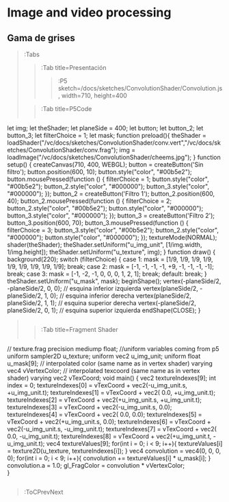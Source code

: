 # Image and video processing

## Gama de grises


> :Tabs
> > :Tab title=Presentación
> > >
> > > :P5 sketch=/docs/sketches/ConvolutionShader/Convolution.js, width=710, height=400
>
> > :Tab title=P5Code
> >
> > ```md
let img;
let theShader;
let planeSide = 400;
let button;
let button_2;
let button_3;
let filterChoice = 1;
let mask;
function preload(){
  theShader = loadShader("/vc/docs/sketches/ConvolutionShader/conv.vert","/vc/docs/sketches/ConvolutionShader/conv.frag");
  img = loadImage("/vc/docs/sketches/ConvolutionShader/cheems.jpg");
}
function setup() {
  createCanvas(710, 400, WEBGL);
  button = createButton('Sin filtro');
  button.position(600, 10);
  button.style("color", "#00b5e2");
  button.mousePressed(function () {
    filterChoice = 1;
    button.style("color", "#00b5e2");
    button_2.style("color", "#000000");
    button_3.style("color", "#000000"); 
  });
  button_2 = createButton('Filtro   1');
  button_2.position(600, 40);
  button_2.mousePressed(function () {
    filterChoice = 2;
    button_2.style("color", "#00b5e2");
    button.style("color", "#000000");
    button_3.style("color", "#000000"); 
  });
  button_3 = createButton('Filtro   2');
  button_3.position(600, 70);
  button_3.mousePressed(function () {
    filterChoice = 3;
    button_3.style("color", "#00b5e2");
    button_2.style("color", "#000000");
    button.style("color", "#000000"); 
  });
  textureMode(NORMAL);
  shader(theShader);
  theShader.setUniform("u_img_unit", [1/img.width, 1/img.height]);
  theShader.setUniform("u_texture", img);
}
function draw() {
  background(220);
  switch (filterChoice) {
    case 1:
      mask = [1/9, 1/9, 1/9, 1/9, 1/9, 1/9, 1/9, 1/9, 1/9];
      break;
    case 2:
      mask = [-1, -1, -1, -1, +9, -1, -1, -1, -1];
      break;
    case 3:
      mask = [-1, -2, -1, 0, 0, 0, 1, 2, 1];
      break;
    default:
      break;
  }
  theShader.setUniform("u_mask", mask);
  beginShape();
  vertex(-planeSide/2, -planeSide/2, 0, 0); // esquina inferior izquierda
  vertex(planeSide/2, -planeSide/2, 1, 0); // esquina inferior derecha
  vertex(planeSide/2, planeSide/2, 1, 1); // esquina superior derecha
  vertex(-planeSide/2, planeSide/2, 0, 1); // esquina superior izquierda
  endShape(CLOSE);
}
> > ```
>
> > :Tab title=Fragment Shader
> >
> > ```md
// texture.frag 
precision mediump float;
//uniform variables coming from p5
uniform sampler2D u_texture;
uniform vec2 u_img_unit;
uniform float u_mask[9]; 
// interpolated color (same name as in vertex shader)
varying vec4 vVertexColor;
// interpolated texcoord (same name as in vertex shader)
varying vec2 vTexCoord;
void main() {
  vec2 textureIndexes[9];
  int index = 0;
  textureIndexes[0] = vTexCoord + vec2(-u_img_unit.s, +u_img_unit.t);
  textureIndexes[1] = vTexCoord + vec2(          0.0, +u_img_unit.t);
  textureIndexes[2] = vTexCoord + vec2(+u_img_unit.s, +u_img_unit.t);
  textureIndexes[3] = vTexCoord + vec2(-u_img_unit.s,           0.0);
  textureIndexes[4] = vTexCoord + vec2(          0.0,           0.0);
  textureIndexes[5] = vTexCoord + vec2(+u_img_unit.s,           0.0);
  textureIndexes[6] = vTexCoord + vec2(-u_img_unit.s, -u_img_unit.t);
  textureIndexes[7] = vTexCoord + vec2(          0.0, -u_img_unit.t);
  textureIndexes[8] = vTexCoord + vec2(+u_img_unit.t, -u_img_unit.t);
  vec4 textureValues[9];
  for(int i = 0; i < 9; i++){
    textureValues[i] = texture2D(u_texture, textureIndexes[i]);
  }
  vec4 convolution = vec4(0, 0, 0, 0);
  for(int i = 0; i < 9; i++){
    convolution += textureValues[i] * u_mask[i];
  }
  convolution.a = 1.0;
  gl_FragColor = convolution * vVertexColor;  
}
> > ```

> :ToCPrevNext